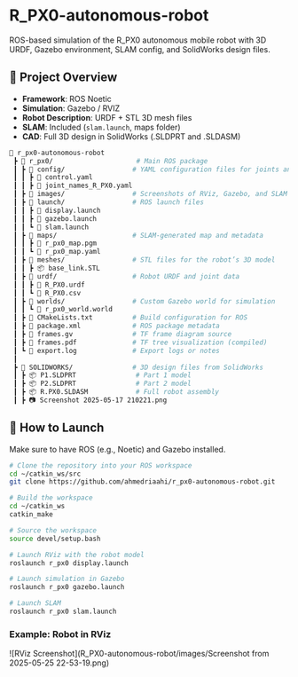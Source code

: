 # R_PX0-autonomous-robot
ROS-based simulation of the R_PX0 autonomous mobile robot with 3D URDF, Gazebo environment, SLAM config, and SolidWorks design files.
## 🧠 Project Overview

- **Framework**: ROS Noetic
- **Simulation**: Gazebo / RVIZ
- **Robot Description**: URDF + STL 3D mesh files
- **SLAM**: Included (`slam.launch`, maps folder)
- **CAD**: Full 3D design in SolidWorks (.SLDPRT and .SLDASM)
```bash
📁 r_px0-autonomous-robot
 ┣ 📂 r_px0/                     # Main ROS package
 ┃ ┣ 📂 config/                 # YAML configuration files for joints and control
 ┃ ┃ ┣ 📜 control.yaml
 ┃ ┃ ┣ 📜 joint_names_R_PX0.yaml
 ┃ ┣ 📂 images/                 # Screenshots of RViz, Gazebo, and SLAM
 ┃ ┣ 📂 launch/                 # ROS launch files
 ┃ ┃ ┣ 📜 display.launch
 ┃ ┃ ┣ 📜 gazebo.launch
 ┃ ┃ ┗ 📜 slam.launch
 ┃ ┣ 📂 maps/                   # SLAM-generated map and metadata
 ┃ ┃ ┣ 📜 r_px0_map.pgm
 ┃ ┃ ┗ 📜 r_px0_map.yaml
 ┃ ┣ 📂 meshes/                 # STL files for the robot’s 3D model
 ┃ ┃ ┣ 📦 base_link.STL
 ┃ ┣ 📂 urdf/                   # Robot URDF and joint data
 ┃ ┃ ┣ 📜 R_PX0.urdf
 ┃ ┃ ┗ 📜 R_PX0.csv
 ┃ ┣ 📂 worlds/                 # Custom Gazebo world for simulation
 ┃ ┃ ┗ 📜 r_px0_world.world
 ┃ ┣ 📜 CMakeLists.txt          # Build configuration for ROS
 ┃ ┣ 📜 package.xml             # ROS package metadata
 ┃ ┣ 📜 frames.gv               # TF frame diagram source
 ┃ ┣ 📜 frames.pdf              # TF tree visualization (compiled)
 ┃ ┗ 📜 export.log              # Export logs or notes
 ┃
 ┣ 📂 SOLIDWORKS/               # 3D design files from SolidWorks
 ┃ ┣ 📦 P1.SLDPRT               # Part 1 model
 ┃ ┣ 📦 P2.SLDPRT               # Part 2 model
 ┃ ┣ 📦 R.PX0.SLDASM            # Full robot assembly
 ┃ ┣ 📷 Screenshot 2025-05-17 210221.png
```

## 🧪 How to Launch

Make sure to have ROS (e.g., Noetic) and Gazebo installed.

```bash
# Clone the repository into your ROS workspace
cd ~/catkin_ws/src
git clone https://github.com/ahmedriaahi/r_px0-autonomous-robot.git

# Build the workspace
cd ~/catkin_ws
catkin_make

# Source the workspace
source devel/setup.bash

# Launch RViz with the robot model
roslaunch r_px0 display.launch

# Launch simulation in Gazebo
roslaunch r_px0 gazebo.launch

# Launch SLAM 
roslaunch r_px0 slam.launch
```
### Example: Robot in RViz
![RViz Screenshot](R_PX0-autonomous-robot/images/Screenshot from 2025-05-25 22-53-19.png)

